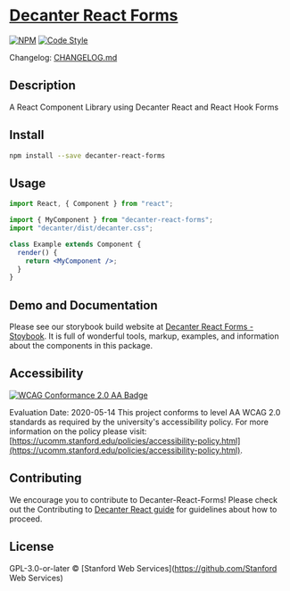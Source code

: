 # [Decanter React Forms](https://github.com/SU-SWS/decanter-react-forms)

[![NPM](https://img.shields.io/npm/v/decanter-react-forms.svg)](https://www.npmjs.com/package/decanter-react-forms)
[![Code Style](https://img.shields.io/badge/code_style-prettier-ff69b4.svg?style=flat-square)](https://github.com/prettier/prettier)

Changelog: [CHANGELOG.md](CHANGELOG.md)

## Description

A React Component Library using Decanter React and React Hook Forms

## Install

```bash
npm install --save decanter-react-forms
```

## Usage

```jsx
import React, { Component } from "react";

import { MyComponent } from "decanter-react-forms";
import "decanter/dist/decanter.css";

class Example extends Component {
  render() {
    return <MyComponent />;
  }
}
```

## Demo and Documentation

Please see our storybook build website at [Decanter React Forms - Stoybook](https://decanter-react-forms.netlify.app). It is full of wonderful tools, markup, examples, and information about the components in this package.

## Accessibility

[![WCAG Conformance 2.0 AA Badge](https://www.w3.org/WAI/wcag2AA-blue.png)](https://www.w3.org/TR/WCAG20/)

Evaluation Date: 2020-05-14
This project conforms to level AA WCAG 2.0 standards as required by the university's accessibility policy. For more information on the policy please visit: [https://ucomm.stanford.edu/policies/accessibility-policy.html](https://ucomm.stanford.edu/policies/accessibility-policy.html).

## Contributing

We encourage you to contribute to Decanter-React-Forms! Please check out the Contributing to [Decanter React guide](https://github.com/SU-SWS/decanter-react-forms/blob/main/CONTRIBUTING.md) for guidelines about how to proceed.

## License

GPL-3.0-or-later © [Stanford Web Services](https://github.com/Stanford Web Services)
